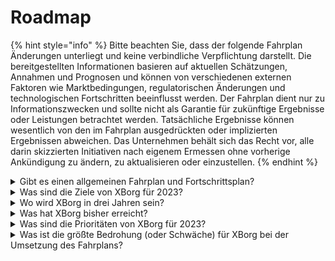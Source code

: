 # Roadmap

{% hint style="info" %}
Bitte beachten Sie, dass der folgende Fahrplan Änderungen unterliegt und keine verbindliche Verpflichtung darstellt. Die bereitgestellten Informationen basieren auf aktuellen Schätzungen, Annahmen und Prognosen und können von verschiedenen externen Faktoren wie Marktbedingungen, regulatorischen Änderungen und technologischen Fortschritten beeinflusst werden. Der Fahrplan dient nur zu Informationszwecken und sollte nicht als Garantie für zukünftige Ergebnisse oder Leistungen betrachtet werden. Tatsächliche Ergebnisse können wesentlich von den im Fahrplan ausgedrückten oder implizierten Ergebnissen abweichen. Das Unternehmen behält sich das Recht vor, alle darin skizzierten Initiativen nach eigenem Ermessen ohne vorherige Ankündigung zu ändern, zu aktualisieren oder einzustellen.
{% endhint %}

<details>

<summary>Gibt es einen allgemeinen Fahrplan und Fortschrittsplan?</summary>

Den allgemeinen Fahrplan finden Sie in unserem neuesten [**Deck**](https://docsend.com/view/5dwn74pn6izud3vb) und auf unserer [**Website**](https://www.xborg.com/).

</details>

<details>

<summary>Was sind die Ziele von XBorg für 2023?</summary>

* **1.000.000** Benutzer auf der Fan Engagement App

<!---->

* **50** Esport-Teams auf der Fan Engagement App sowie 20 weitere Communities

<!---->

* **10** Software-Ingenieure im Team

<!---->

* **5 Mio. $** Seed-Runden-Fundraising und öffentlicher Token-Verkauf

<!---->

* **Dezentralisierung** des Credential-Netzwerks und des Entwicklerförderungsprogramms

<!---->

* Frühzeitige Produkt-Monetarisierung

<!---->

* **+20.000** Community-Mitglieder

</details>

<details>

<summary>Wo wird XBorg in drei Jahren sein?</summary>

Unsere Vision für die nächsten drei Jahre besteht darin, XBorg in ein vollständig dezentralisiertes Protokoll mit einer Vielzahl von Benutzeranwendungen zu verwandeln und uns gleichzeitig als führendes Gaming-Credential-Netzwerk zu etablieren. Durch Förderprogramme und aktive Unterstützung von Spielerinitiativen streben wir danach, unzählige Gamer zu befähigen und den Aufstieg von spielerbesessenen Gaming-Entitäten wie Esport-Teams und Studios zu erleichtern. Mit dem Engagement für kontinuierliche Innovation und Fortschritt erwarten wir, dass XBorg als dominierendes Gaming-Ökosystem in der Web3-Sphäre und darüber hinaus hervorgeht und den Weg für zukünftige Aktivitäten in anderen Unterhaltungssektoren und Gemeinschafts-Ermächtigungsinitiativen ebnet.\
\
Haftungsausschluss: Obwohl wir glauben, dass dies erreichbar ist, basieren die in diesem Dokument gemachten Aussagen über die Vision von XBorg für die nächsten drei Jahre auf Annahmen, Erwartungen und Prognosen über die Gaming- und Blockchain-Branche. Diese Aussagen beinhalten Risiken und Unsicherheiten, und tatsächliche Ergebnisse können wesentlich von den in diesen Aussagen beschriebenen abweichen. XBorg garantiert oder verspricht keine bestimmten Ergebnisse oder Ergebnisse. Jede Investition in XBorg oder seine Produkte und Dienstleistungen birgt Risiken und kann zum Verlust der gesamten Investition oder eines Teils davon führen. XBorg ist nicht verantwortlich für Schäden oder Verluste, die durch eine auf den Informationen in diesem Dokument basierende Anlageentscheidung entstehen. Schließlich sollte nichts in diesem Dokument als rechtliche, finanzielle oder Anlageberatung ausgelegt werden.

</details>

<details>

<summary>Was hat XBorg bisher erreicht?</summary>

* Aufbau eines MVP des Gaming-Credential-Netzwerks mit **10.000** Benutzern
* Erster Anwendungsfall, der soulbound Launchpad, mit **sechs frühen** Deals
* Die wettbewerbsfähigste Gaming-Community in Web3
* Partnerschaften mit Top-Marken in Web3 und Web2 (Team BDS, Brave, YGG, Polygon Gaming)
* Größter Turnierveranstalter in Web3 mit 125 organisierten Turnieren im Jahr 2022 und der größten Web3-Liga im Jahr 2023 (XCS)&#x20;
* Strategische Finanzierungsrunde
* Prometheus-Mint

</details>

<details>

<summary>Was sind die Prioritäten von XBorg für 2023?</summary>

Die obersten Prioritäten von XBorg konzentrieren sich auf mehrere wichtige Bereiche der strategischen Entwicklung. Erstens baut das Team aktiv eine robuste und fesselnde Fan Engagement App (xborg.gg) auf, die sowohl stabil als auch fesselnd ist. Zweitens ist das Unternehmen bestrebt, seinen technischen Talentpool zu erweitern, um das kontinuierliche Wachstum und die Expansion seiner Anwendungen und des Credential-Netzwerks zu erleichtern. XBorg widmet sich auch der Verfolgung strategischer Geschäftsentwicklungsmöglichkeiten mit führenden Esport-Teams, um die Benutzerbindung und Attraktivität der Plattform zu verbessern.\
\
Mit dem Fokus auf nachhaltiges Wachstum erkundet XBorg eine Reihe von Monetarisierungsstrategien, darunter Wearable-Drops, monatliche Benutzer- und Geschäftsabonnements und andere innovative Einnahmequellen. Schließlich bereitet sich XBorg auf eine dezentralisierte Zukunft vor, indem es den XBG-Token startet und ihn auf Tier-1-Börsen wie Binance und Coinbase sowie auf Tier-2-Börsen wie Bybit, Bitfinex und Kucoin verfügbar macht. Durch die Verfolgung dieser strategischen Prioritäten ist XBorg bereit, die Gaming-Branche zu revolutionieren und seine Position als führendes Unternehmen in der sich schnell entwickelnden Welt der Web3-Technologie zu festigen.

</details>

<details>

<summary>Was ist die größte Bedrohung (oder Schwäche) für XBorg bei der Umsetzung des Fahrplans?</summary>

**Regulatorische Risiken**

Wie jedes Web3-Projekt kann die regulatorische Landschaft im Zusammenhang mit digitalen Vermögenswerten die Umsetzung bestimmter Fahrplanpunkte behindern. Wenn bestimmte NFTs oder Tokens in bestimmten Rechtsordnungen als Wertpapiere betrachtet werden, könnte dies unserem Ökosystem schaden oder die Nützlichkeit des XBG-Tokens beeinträchtigen.

**Datenverwaltung**

Darüber hinaus führt die Nutzung von APIs von Drittanbietern, die von renommierten Unternehmen wie Steam und Faceit bezogen werden, zu potenziellen Problemen bei der Datenverwaltung, da die Beendigung dieser Zusammenarbeit zwangsläufig zu einer Verringerung der Datenqualität führen würde.&#x20;

**Akzeptanz des Credential-Netzwerks**

Das Akzeptanzrisiko für jedes Protokoll darf nicht unterschätzt werden, da es eine potenzielle Hürde für seinen Erfolg darstellt. Daher ist ein robuster Plan für das anfängliche Wachstum unerlässlich. In diesem Zusammenhang haben wir die Fan Engagement App und strategische Partnerschaften mit Esport-Teams als die effektivsten Wege zur Erreichung der kritischen Masse des XBorg-Protokolls identifiziert.

\


</details>